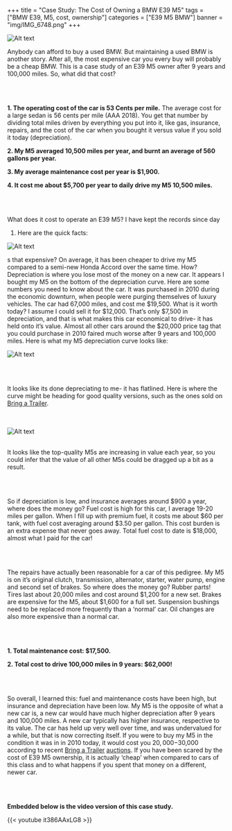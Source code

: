 +++
title = "Case Study: The Cost of Owning a BMW E39 M5"
tags = ["BMW E39, M5, cost, ownership"]
categories = ["E39 M5 BMW"]
banner = "img/IMG_6748.png"
+++

![Alt text](https://e39source.com/wp-content/uploads/2020/04/15874968_761549550662427_5807226607884989751_o-1536x1024.png)

Anybody can afford to buy a used BMW. But maintaining a used BMW is another story. After all, the most expensive car you every buy will probably be a cheap BMW. This is a case study of an E39 M5 owner after 9 years and 100,000 miles. So, what did that cost?

&nbsp;<br/><br/>

**1. The operating cost of the car is 53 Cents per mile.**  The average cost for a large sedan is 56 cents per mile (AAA 2018). You get that number by dividing total miles driven by everything you put into it, like gas, insurance, repairs, and the cost of the car when you bought it versus value if you sold it today (depreciation).

**2. My M5 averaged 10,500 miles per year, and burnt an average of 560 gallons per year.**

**3. My average maintenance cost per year is $1,900.**

**4. It cost me about $5,700 per year to daily drive my M5 10,500 miles.**

&nbsp;<br/><br/>

What does it cost to operate an E39 M5? I have kept the records since day 

1. Here are the quick facts: 

![Alt text](https://e39source.com/wp-content/uploads/2019/05/Screen-Shot-2019-05-06-at-4.27.06-PM.png)

s that expensive? On average, it has been cheaper to drive my M5 compared to a semi-new Honda Accord over the same time. How? Depreciation is where you lose most of the money on a new car. It appears I bought my M5 on the bottom of the depreciation curve. Here are some numbers you need to know about the car. It was purchased in 2010 during the economic downturn, when people were purging themselves of luxury vehicles. The car had 67,000 miles, and cost me $19,500. What is it worth today? I assume I could sell it for $12,000. That’s only $7,500 in depreciation, and that is what makes this car economical to drive- it has held onto it’s value. Almost all other cars around the $20,000 price tag that you could purchase in 2010 faired much worse after 9 years and 100,000 miles. Here is what my M5 depreciation curve looks like:

![Alt text](https://e39source.com/wp-content/uploads/2019/05/Screen-Shot-2019-05-06-at-4.30.48-PM.png)

&nbsp;<br/><br/>

It looks like its done depreciating to me- it has flatlined. Here is where the curve might be heading for good quality versions, such as the ones sold on [Bring a Trailer](https://bringatrailer.com/).

&nbsp;<br/><br/>
![Alt text](https://e39source.com/wp-content/uploads/2019/05/Screen-Shot-2019-05-06-at-4.33.42-PM.png)
&nbsp;<br/><br/>

It looks like the top-quality M5s are increasing in value each year, so you could infer that the value of all other M5s could be dragged up a bit as a result. 

&nbsp;<br/><br/>

So if depreciation is low, and insurance averages around $900 a year, where does the money go? Fuel cost is high for this car, I average 19-20 miles per gallon. When I fill up with premium fuel, it costs me about $60 per tank, with fuel cost averaging around $3.50 per gallon. This cost burden is an extra expense that never goes away. Total fuel cost to date is $18,000, almost what I paid for the car!

&nbsp;<br/><br/>

The repairs have actually been reasonable for a car of this pedigree. My M5 is on it’s original clutch, transmission, alternator, starter, water pump, engine and second set of brakes. So where does the money go? Rubber parts! Tires last about 20,000 miles and cost around $1,200 for a new set. Brakes are expensive for the M5, about $1,600 for a full set. Suspension bushings need to be replaced more frequently than a ‘normal’ car. Oil changes are also more expensive than a normal car.

&nbsp;<br/><br/>

**1. Total maintenance cost: $17,500.**

**2. Total cost to drive 100,000 miles in 9 years: $62,000!**

&nbsp;<br/><br/>

So overall, I learned this: fuel and maintenance costs have been high, but insurance and depreciation have been low. My M5 is the opposite of what a new car is, a new car would have much higher depreciation after 9 years and 100,000 miles. A new car typically has higher insurance, respective to its value. The car has held up very well over time, and was undervalued for a while, but that is now correcting itself. If you were to buy my M5 in the condition it was in in 2010 today, it would cost you $20,000-$30,000 according to recent [Bring a Trailer](https://bringatrailer.com/) [auctions](https://bringatrailer.com/listing/2000-bmw-m5-59/). If you have been scared by the cost of E39 M5 ownership, it is actually ‘cheap’ when compared to cars of this class and to what happens if you spent that money on a different, newer car. 

&nbsp;<br/><br/>

**Embedded below is the video version of this case study.**

{{< youtube it386AAxLG8 >}}

&nbsp;<br/><br/>